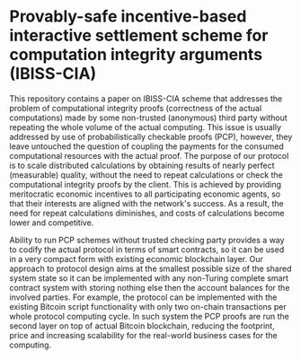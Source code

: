 Provably-safe incentive-based interactive settlement scheme for computation integrity arguments (IBISS-CIA)
===

This repository contains a paper on IBISS-CIA scheme that addresses the problem of computational integrity proofs (correctness of the actual computations) made by some non-trusted (anonymous) third party without repeating the whole volume of the actual computing. This issue is usually addressed by use of probabilistically checkable proofs (PCP), however, they leave untouched the question of coupling the payments for the consumed computational resources with the actual proof. The purpose of our protocol is to scale distributed calculations by obtaining results of nearly perfect (measurable) quality, without the need to repeat calculations or check the computational integrity proofs by the client. This is achieved by providing meritocratic economic incentives to all participating economic agents, so that their interests are aligned with the network's success. As a result, the need for repeat calculations diminishes, and costs of calculations become lower and competitive.

Ability to run PCP schemes without trusted checking party provides a way to codify the actual protocol in terms of smart contracts, so it can be used in a very compact form with existing economic blockchain layer. Our approach to protocol design aims at the smallest possible size of the shared system state so it can be implemented with any non-Turing complete smart contract system with storing nothing else then the account balances for the involved parties. For example, the protocol can be implemented with the existing Bitcoin script functionality with only two on-chain transactions per whole protocol computing cycle. In such system the PCP proofs are run the second layer on top of actual Bitcoin blockchain, reducing the footprint, price and increasing scalability for the real-world business cases for the computing. 
